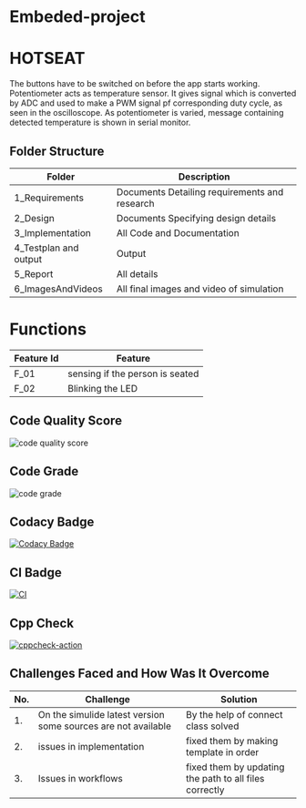 # Embeded-project
# HOTSEAT
The buttons have to be switched on before the app starts working. Potentiometer acts as temperature sensor. It gives signal which is converted by ADC and used to make a PWM signal pf corresponding duty cycle, as seen in the oscilloscope. As potentiometer is varied, message containing detected temperature is shown in serial monitor.
## Folder Structure
|Folder	|Description|
|-------|-----------|
|1_Requirements|	Documents Detailing requirements and research|
|2_Design|	Documents Specifying design details|
|3_Implementation|	All Code and Documentation|
|4_Testplan and output	|Output|
|5_Report	|All details|
|6_ImagesAndVideos	|All final images and video of simulation|
# Functions
|Feature Id	|Feature|
|-----------|-------|
|F_01|	sensing if the person is seated|
|F_02	|Blinking the LED|

## Code Quality Score
  ![code quality score](https://api.codiga.io/project/32918/score/svg)
## Code Grade
![code grade](https://api.codiga.io/project/32918/status/svg)
## Codacy Badge
[![Codacy Badge](https://app.codacy.com/project/badge/Grade/9a8aee8d57974d708d50b1298309b90d)](https://www.codacy.com/gh/Jhaaditya1999/M2_HOTSEAT/dashboard?utm_source=github.com&amp;utm_medium=referral&amp;utm_content=Jhaaditya1999/M2_HOTSEAT&amp;utm_campaign=Badge_Grade)
## CI  Badge
[![CI](https://github.com/Jhaaditya1999/M2_HOTSEAT/actions/workflows/main.yml/badge.svg)](https://github.com/Jhaaditya1999/M2_HOTSEAT/actions/workflows/main.yml)
## Cpp Check
[![cppcheck-action](https://github.com/Jhaaditya1999/M2_HOTSEAT/actions/workflows/c-cppabc.yml/badge.svg)](https://github.com/Jhaaditya1999/M2_HOTSEAT/actions/workflows/c-cppabc.yml)
## Challenges Faced and How Was It Overcome
|No.|	Challenge|	Solution|
|---|----------|----------|
|1.|	On the simulide latest version some sources are not available|	By the help of connect class solved|
|2.|	issues in implementation	|fixed them by making template in order|
|3.|	Issues in workflows	|fixed them by updating the path to all files correctly|
